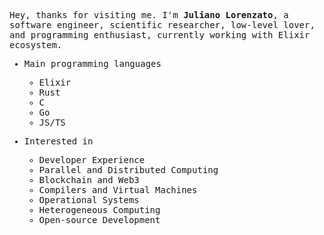 <samp>

Hey, thanks for visiting me. I'm **Juliano Lorenzato**, a software engineer, scientific researcher, low-level lover, and programming enthusiast, currently working with Elixir ecosystem.

- Main programming languages
  - Elixir
  - Rust
  - C
  - Go
  - JS/TS
    
- Interested in
  - Developer Experience
  - Parallel and Distributed Computing
  - Blockchain and Web3
  - Compilers and Virtual Machines
  - Operational Systems
  - Heterogeneous Computing
  - Open-source Development

</samp>
